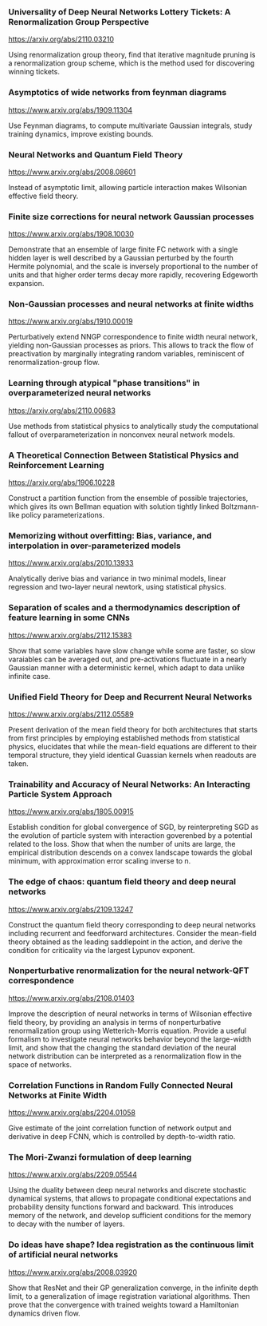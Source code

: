 ### Universality of Deep Neural Networks Lottery Tickets: A Renormalization Group Perspective

<https://arxiv.org/abs/2110.03210>

Using renormalization group theory, find that iterative magnitude pruning is a renormalization group scheme, which is the method used for discovering winning tickets.

### Asymptotics of wide networks from feynman diagrams

<https://www.arxiv.org/abs/1909.11304>

Use Feynman diagrams, to compute multivariate Gaussian integrals, study training dynamics, improve existing bounds.

### Neural Networks and Quantum Field Theory

<https://www.arxiv.org/abs/2008.08601>

Instead of asymptotic limit, allowing particle interaction makes Wilsonian effective field theory.

### Finite size corrections for neural network Gaussian processes

<https://www.arxiv.org/abs/1908.10030>

Demonstrate that an ensemble of large finite FC network with a single hidden layer is well described by a Gaussian perturbed by the fourth Hermite polynomial, and the scale is 
inversely proportional to the number of units and that higher order terms decay more rapidly, recovering Edgeworth expansion.

### Non-Gaussian processes and neural networks at finite widths

<https://www.arxiv.org/abs/1910.00019>

Perturbatively extend NNGP correspondence to finite width neural network, yielding non-Gaussian processes as priors. This allows to track the flow of preactivation by
marginally integrating random variables, reminiscent of renormalization-group flow.

### Learning through atypical "phase transitions" in overparameterized neural networks

<https://arxiv.org/abs/2110.00683>

Use methods from statistical physics to analytically study the computational fallout of overparameterization in nonconvex neural network models. 

### A Theoretical Connection Between Statistical Physics and Reinforcement Learning

<https://arxiv.org/abs/1906.10228>

Construct a partition function from the ensemble of possible trajectories, which gives its own Bellman equation with solution tightly linked Boltzmann-like policy parameterizations.

### Memorizing without overfitting: Bias, variance, and interpolation in over-parameterized models

<https://www.arxiv.org/abs/2010.13933>

Analytically derive bias and variance in two minimal models, linear regression and two-layer neural newtork, using statistical physics. 

### Separation of scales and a thermodynamics description of feature learning in some CNNs

<https://www.arxiv.org/abs/2112.15383>

Show that some variables have slow change while some are faster, so slow varaiables can be averaged out, and pre-activations fluctuate in a nearly Gaussian manner with a deterministic kernel, which adapt to data unlike infinite case.

### Unified Field Theory for Deep and Recurrent Neural Networks

<https://www.arxiv.org/abs/2112.05589>

Present derivation of the mean field theory for both architectures that starts from first principles by employing established methods from statistical physics, elucidates that while the mean-field equations are different to their temporal structure, they yield identical Guassian kernels when readouts are taken.

### Trainability and Accuracy of Neural Networks: An Interacting Particle System Approach

<https://www.arxiv.org/abs/1805.00915>

Establish condition for global convergence of SGD, by reinterpreting SGD as the evolution of particle system with interaction goverenbed by a potential related to the loss. Show that when the number of units are large, the empirical distribution descends on a convex landscape towards the global minimum, with approximation error scaling inverse to n.

### The edge of chaos: quantum field theory and deep neural networks

<https://www.arxiv.org/abs/2109.13247>

Construct the quantum field theory corresponding to deep neural networks including recurrent and feedforward architectures. Consider the mean-field theory obtained as the leading saddlepoint in the action, and derive the condition for criticality via the largest Lypunov exponent.

### Nonperturbative renormalization for the neural network-QFT correspondence

<https://www.arxiv.org/abs/2108.01403>

Improve the description of neural networks in terms of Wilsonian effective field theory, by providing an analysis in terms of nonperturbative renormalization group using Wetterich-Morris equation. Provide a useful formalism to investigate neural networks behavior beyond the large-width limit, and show that the changing the standard deviation of the neural network distribution can be interpreted as a renormalization flow in the space of networks.

### Correlation Functions in Random Fully Connected Neural Networks at Finite Width

<https://www.arxiv.org/abs/2204.01058>

Give estimate of the joint correlation function of network output and derivative in deep FCNN, which is controlled by depth-to-width ratio.

### The Mori-Zwanzi formulation of deep learning

<https://www.arxiv.org/abs/2209.05544>

Using the duality between deep neural networks and discrete stochastic dynamical systems, that allows to propagate conditional expectations and probability density functions forward and backward. This introduces memory of the network, and develop sufficient conditions for the memory to decay with the number of layers.

### Do ideas have shape? Idea registration as the continuous limit of artificial neural networks

<https://www.arxiv.org/abs/2008.03920>

Show that ResNet and their GP generalization converge, in the infinite depth limit, to a generalization of image registration variational algorithms. Then prove that the convergence with trained weights toward a Hamiltonian dynamics driven flow.